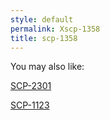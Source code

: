 ```yaml
---
style: default
permalink: Xscp-1358
title: scp-1358
---
```

You may also like:

[SCP-2301](http://scp-wiki.net/scp-2301)

[SCP-1123](http://scp-wiki.net/scp-1123)
